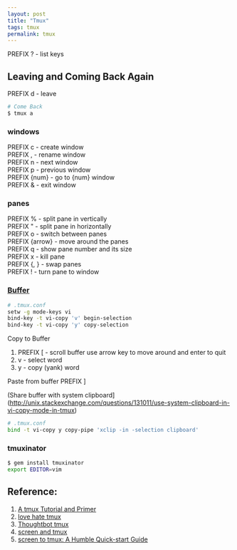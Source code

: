 ```yaml
---
layout: post
title: "Tmux"
tags: tmux
permalink: tmux
---
```


PREFIX ? - list keys  

## Leaving and Coming Back Again

PREFIX d - leave  

```sh
# Come Back
$ tmux a
```

### windows
PREFIX c - create window  
PREFIX , - rename window  
PREFIX n - next window  
PREFIX p - previous window  
PREFIX {num} - go to {num} window  
PREFIX & - exit window  

### panes
PREFIX % - split pane in vertically  
PREFIX " - split pane in horizontally  
PREFIX o - switch between panes  
PREFIX {arrow} - move around the panes  
PREFIX q - show pane number and its size  
PREFIX x - kill pane  
PREFIX {, } - swap panes  
PREFIX ! - turn pane to window  

### [Buffer](http://blog.joncairns.com/2013/06/copying-between-tmux-buffers-and-the-system-clipboard/)

```sh
# .tmux.conf
setw -g mode-keys vi
bind-key -t vi-copy 'v' begin-selection
bind-key -t vi-copy 'y' copy-selection
```
Copy to Buffer
1. PREFIX [ - scroll buffer use arrow key to move around and enter to quit
2. v - select word
3. y - copy (yank) word

Paste from buffer
PREFIX ]


(Share buffer with system clipboard](http://unix.stackexchange.com/questions/131011/use-system-clipboard-in-vi-copy-mode-in-tmux)
```sh
# .tmux.conf
bind -t vi-copy y copy-pipe 'xclip -in -selection clipboard'
```


### tmuxinator

```sh
$ gem install tmuxinator
export EDITOR=vim
```

## Reference:
1. [A tmux Tutorial and Primer](http://www.danielmiessler.com/study/tmux/)
2. [love hate tmux](http://robots.thoughtbot.com/love-hate-tmux)
3. [Thoughtbot tmux](https://learn.thoughtbot.com/tmux)
4. [screen and tmux](http://www.dayid.org/os/notes/tm.html)
5. [screen to tmux: A Humble Quick-start Guide](http://myhumblecorner.wordpress.com/2011/08/30/screen-to-tmux-a-humble-quick-start-guide/)

